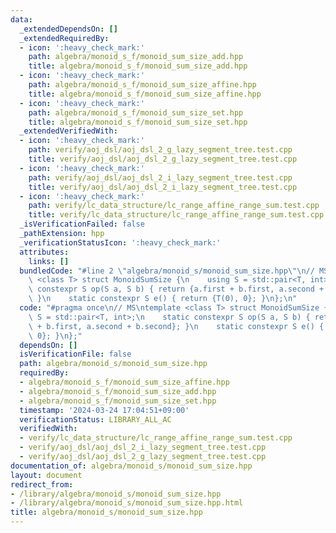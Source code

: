 ```yaml
---
data:
  _extendedDependsOn: []
  _extendedRequiredBy:
  - icon: ':heavy_check_mark:'
    path: algebra/monoid_s_f/monoid_sum_size_add.hpp
    title: algebra/monoid_s_f/monoid_sum_size_add.hpp
  - icon: ':heavy_check_mark:'
    path: algebra/monoid_s_f/monoid_sum_size_affine.hpp
    title: algebra/monoid_s_f/monoid_sum_size_affine.hpp
  - icon: ':heavy_check_mark:'
    path: algebra/monoid_s_f/monoid_sum_size_set.hpp
    title: algebra/monoid_s_f/monoid_sum_size_set.hpp
  _extendedVerifiedWith:
  - icon: ':heavy_check_mark:'
    path: verify/aoj_dsl/aoj_dsl_2_g_lazy_segment_tree.test.cpp
    title: verify/aoj_dsl/aoj_dsl_2_g_lazy_segment_tree.test.cpp
  - icon: ':heavy_check_mark:'
    path: verify/aoj_dsl/aoj_dsl_2_i_lazy_segment_tree.test.cpp
    title: verify/aoj_dsl/aoj_dsl_2_i_lazy_segment_tree.test.cpp
  - icon: ':heavy_check_mark:'
    path: verify/lc_data_structure/lc_range_affine_range_sum.test.cpp
    title: verify/lc_data_structure/lc_range_affine_range_sum.test.cpp
  _isVerificationFailed: false
  _pathExtension: hpp
  _verificationStatusIcon: ':heavy_check_mark:'
  attributes:
    links: []
  bundledCode: "#line 2 \"algebra/monoid_s/monoid_sum_size.hpp\"\n// MS\ntemplate\
    \ <class T> struct MonoidSumSize {\n    using S = std::pair<T, int>;\n    static\
    \ constexpr S op(S a, S b) { return {a.first + b.first, a.second + b.second};\
    \ }\n    static constexpr S e() { return {T(0), 0}; }\n};\n"
  code: "#pragma once\n// MS\ntemplate <class T> struct MonoidSumSize {\n    using\
    \ S = std::pair<T, int>;\n    static constexpr S op(S a, S b) { return {a.first\
    \ + b.first, a.second + b.second}; }\n    static constexpr S e() { return {T(0),\
    \ 0}; }\n};"
  dependsOn: []
  isVerificationFile: false
  path: algebra/monoid_s/monoid_sum_size.hpp
  requiredBy:
  - algebra/monoid_s_f/monoid_sum_size_affine.hpp
  - algebra/monoid_s_f/monoid_sum_size_add.hpp
  - algebra/monoid_s_f/monoid_sum_size_set.hpp
  timestamp: '2024-03-24 17:04:51+09:00'
  verificationStatus: LIBRARY_ALL_AC
  verifiedWith:
  - verify/lc_data_structure/lc_range_affine_range_sum.test.cpp
  - verify/aoj_dsl/aoj_dsl_2_i_lazy_segment_tree.test.cpp
  - verify/aoj_dsl/aoj_dsl_2_g_lazy_segment_tree.test.cpp
documentation_of: algebra/monoid_s/monoid_sum_size.hpp
layout: document
redirect_from:
- /library/algebra/monoid_s/monoid_sum_size.hpp
- /library/algebra/monoid_s/monoid_sum_size.hpp.html
title: algebra/monoid_s/monoid_sum_size.hpp
---
```

